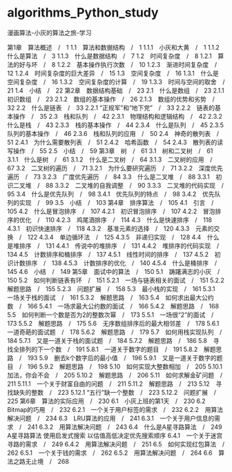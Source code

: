 # algorithms_Python_study
漫画算法-小灰的算法之旅-学习

第1章　算法概述　/　1
1.1　算法和数据结构　/　1
1.1.1　小灰和大黄　/　1
1.1.2　什么是算法　/　3
1.1.3　什么是数据结构　/　7
1.2　时间复杂度　/　8
1.2.1　算法的好与坏　/　8
1.2.2　基本操作执行次数　/　10
1.2.3　渐进时间复杂度　/　12
1.2.4　时间复杂度的巨大差异　/　15
1.3　空间复杂度　/　16
1.3.1　什么是空间复杂度　/　16
1.3.2　空间复杂度的计算　/　19
1.3.3　时间与空间的取舍　/　21
1.4　小结　/　22
第2章　数据结构基础　/　23
2.1　什么是数组　/　23
2.1.1　初识数组　/　23
2.1.2　数组的基本操作　/　26
2.1.3　数组的优势和劣势　/　32
2.2　什么是链表　/　33
2.2.1 “正规军”和“地下党”　/　33
2.2.2　链表的基本操作　/　35
2.3　栈和队列　/　42
2.3.1　物理结构和逻辑结构　/　42
2.3.2　什么是栈　/　43
2.3.3　栈的基本操作　/　44
2.3.4　什么是队列　/　45
2.3.5　队列的基本操作　/　46
2.3.6　栈和队列的应用　/　50
2.4　神奇的散列表　/　51
2.4.1　为什么需要散列表　/　51
2.4.2　哈希函数　/　54
2.4.3　散列表的读写操作　/　55
2.5　小结　/　59
第3章　树　/　61
3.1　树和二叉树　/　61
3.1.1　什么是树　/　61
3.1.2　什么是二叉树　/　64
3.1.3　二叉树的应用　/　67
3.2　二叉树的遍历　/　71
3.2.1　为什么要研究遍历　/　71
3.2.2　深度优先遍历　/　73
3.2.3　广度优先遍历　/　84
3.3　什么是二叉堆　/　88
3.3.1　初识二叉堆　/　88
3.3.2　二叉堆的自我调整　/　90
3.3.3　二叉堆的代码实现　/　95
3.4　什么是优先队列　/　98
3.4.1　优先队列的特点　/　98
3.4.2　优先队列的实现　/　99
3.5　小结　/　103
第4章　排序算法　/　105
4.1　引言　/　105
4.2　什么是冒泡排序　/　107
4.2.1　初识冒泡排序　/　107
4.2.2　冒泡排序的优化　/　110
4.2.3　鸡尾酒排序　/　114
4.3　什么是快速排序　/　118
4.3.1　初识快速排序　/　118
4.3.2　基准元素的选择　/　120
4.3.3　元素的交换　/　122
4.3.4　单边循环法　/　125
4.3.5　非递归实现　/　128
4.4　什么是堆排序　/　131
4.4.1　传说中的堆排序　/　131
4.4.2　堆排序的代码实现　/　134
4.5　计数排序和桶排序　/　137
4.5.1　线性时间的排序　/　137
4.5.2　初识计数排序　/　138
4.5.3　计数排序的优化　/　140
4.5.4　什么是桶排序　/　145
4.6　小结　/　149
第5章　面试中的算法　/　150
5.1　踌躇满志的小灰　/　150
5.2　如何判断链表有环　/　151
5.2.1　一场与链表相关的面试　/　151
5.2.2　解题思路　/　155
5.2.3　问题扩展　/　158
5.3　最小栈的实现　/　161
5.3.1　一场关于栈的面试　/　161
5.3.2　解题思路　/　163
5.4　如何求出最大公约数　/　166
5.4.1　一场求最大公约数的面试　/　166
5.4.2　解题思路　/　168
5.5　如何判断一个数是否为2的整数次幂　/　173
5.5.1　一场很“2”的面试　/　173
5.5.2　解题思路　/　175
5.6　无序数组排序后的最大相邻差　/　178
5.6.1　一道奇葩的面试题　/　178
5.6.2　解题思路　/　179
5.7　如何用栈实现队列　/　184
5.7.1　又是一道关于栈的面试题　/　184
5.7.2　解题思路　/　186
5.8　寻找全排列的下一个数　/　191
5.8.1　一道关于数字的题目　/　191
5.8.2　解题思路　/　193
5.9　删去k个数字后的最小值　/　196
5.9.1　又是一道关于数字的题目　/　196
5.9.2　解题思路　/　198
5.10　如何实现大整数相加　/　205
5.10.1　加法，你会不会　/　205
5.10.2　解题思路　/　206
5.11　如何求解金矿问题　/　211
5.11.1　一个关于财富自由的问题　/　211
5.11.2　解题思路　/　213
5.12　寻找缺失的整数　/　223
5.12.1 “五行”缺一个整数　/　223
5.12.2　问题扩展　/　225
第6章　算法的实际应用　/　230
6.1　小灰上班的第1天　/　230
6.2　Bitmap的巧用　/　232
6.2.1　一个关于用户标签的需求　/　232
6.2.2　用算法解决问题　/　234
6.3　LRU算法的应用　/　241
6.3.1　一个关于用户信息的需求　/　241
6.3.2　用算法解决问题　/　243
6.4　什么是A星寻路算法　/　249   A星寻路算法 使用启发式搜索 以估值高低决定优先搜索顺序
6.4.1　一个关于迷宫寻路的需求　/　249
6.4.2　用算法解决问题　/　251
6.5　如何实现红包算法　/　262
6.5.1　一个关于钱的需求　/　262
6.5.2　用算法解决问题　/　264
6.6　算法之路无止境　/　268

